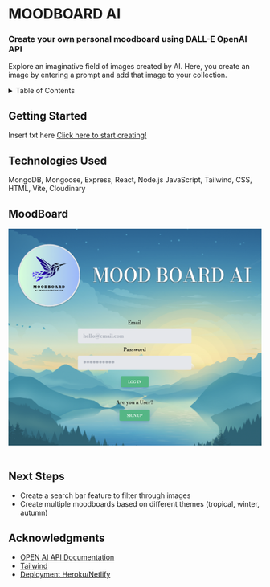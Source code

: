 <h1> MOODBOARD AI </h1>
<h3>Create your own personal moodboard using DALL-E OpenAI API</h3>
<p>Explore an imaginative field of images created by AI. Here, you create an image by entering a prompt and add that image to your collection. </p>

<!-- TABLE OF CONTENTS -->
<details>
  <summary>Table of Contents</summary>
  <ol>
    <li>
      <a href="#getting-started">Getting Started</a>
    </li>
    <li>
      <a href="#technologies-used">Technologies Used</a></li>
    </li>
    <li>
      <a href="#game-board">MoodBoard</a>
    </li>
    <li>
      <a href="#next-steps">Next Steps</a>
    </li>
    <li>
      <a href="#acknowledgments">Acknowledgements</a>
    </li>
  </ol>
</details>

## Getting Started

Insert txt here
<a href="https://moodboard-mern.netlify.app/">Click here to start creating!</a>

## Technologies Used

MongoDB, Mongoose, Express, React, Node.js
JavaScript, Tailwind, CSS, HTML, Vite, Cloudinary

## MoodBoard

<img src="./client/src/assets/login-pg.png"> 
<img src="">

## Next Steps

<ul>
 <li>Create a search bar feature to filter through images</li>
 <li>Create multiple moodboards based on different themes (tropical, winter, autumn)</li>
</ul>

## Acknowledgments

<ul>
  <li> <a href="https://platform.openai.com/docs/guides/images/introduction">OPEN AI API Documentation</a>
  <li> <a href="https://tailwindcss.com/">Tailwind</a>
  <li> <a href=" https://dev.to/stlnick/how-to-deploy-a-full-stack-mern-app-with-heroku-netlify-ncb">Deployment Heroku/Netlify</a>
</ul>

